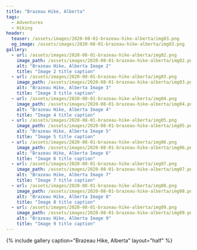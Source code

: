 ```yaml
---
title: "Brazeau Hike, Alberta"
tags:
  - Adventures
  - Hiking
header:
  teaser: /assets/images/2020-08-01-brazeau-hike-alberta/img03.png
  og_image: /assets/images/2020-08-01-brazeau-hike-alberta/img03.png
gallery:
  - url: /assets/images/2020-08-01-brazeau-hike-alberta/img02.png
    image_path: /assets/images/2020-08-01-brazeau-hike-alberta/img02.png
    alt: "Brazeau Hike, Alberta Image 2"
    title: "Image 2 title caption"
  - url: /assets/images/2020-08-01-brazeau-hike-alberta/img03.png
    image_path: /assets/images/2020-08-01-brazeau-hike-alberta/img03.png
    alt: "Brazeau Hike, Alberta Image 3"
    title: "Image 3 title caption"
  - url: /assets/images/2020-08-01-brazeau-hike-alberta/img04.png
    image_path: /assets/images/2020-08-01-brazeau-hike-alberta/img04.png
    alt: "Brazeau Hike, Alberta Image 4"
    title: "Image 4 title caption"
  - url: /assets/images/2020-08-01-brazeau-hike-alberta/img05.png
    image_path: /assets/images/2020-08-01-brazeau-hike-alberta/img05.png
    alt: "Brazeau Hike, Alberta Image 5"
    title: "Image 5 title caption"
  - url: /assets/images/2020-08-01-brazeau-hike-alberta/img06.png
    image_path: /assets/images/2020-08-01-brazeau-hike-alberta/img06.png
    alt: "Brazeau Hike, Alberta Image 6"
    title: "Image 6 title caption"
  - url: /assets/images/2020-08-01-brazeau-hike-alberta/img07.png
    image_path: /assets/images/2020-08-01-brazeau-hike-alberta/img07.png
    alt: "Brazeau Hike, Alberta Image 7"
    title: "Image 7 title caption"
  - url: /assets/images/2020-08-01-brazeau-hike-alberta/img08.png
    image_path: /assets/images/2020-08-01-brazeau-hike-alberta/img08.png
    alt: "Brazeau Hike, Alberta Image 8"
    title: "Image 8 title caption"
  - url: /assets/images/2020-08-01-brazeau-hike-alberta/img09.png
    image_path: /assets/images/2020-08-01-brazeau-hike-alberta/img09.png
    alt: "Brazeau Hike, Alberta Image 9"
    title: "Image 9 title caption"
---
```


{% include gallery caption="Brazeau Hike, Alberta" layout="half" %}
